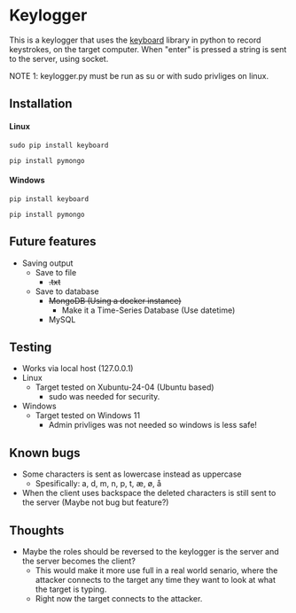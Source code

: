 # Keylogger
This is a keylogger that uses the [keyboard](https://pypi.org/project/keyboard/) library in python to record keystrokes, on the target computer. When "enter" is pressed a string is sent to the server, using socket.

NOTE 1: keylogger.py must be run as su or with sudo privliges on linux.

## Installation

#### Linux

  ```sudo pip install keyboard```

  ```pip install pymongo```

#### Windows

  ```pip install keyboard```

  ```pip install pymongo```

## Future features
- Saving output
  - Save to file
    - ~~.txt~~
  - Save to database
    - ~~MongoDB (Using a docker instance)~~
      - Make it a Time-Series Database (Use datetime)
    - MySQL

## Testing
- Works via local host (127.0.0.1)
- Linux
  - Target tested on Xubuntu-24-04 (Ubuntu based)
    - sudo was needed for security.
- Windows
  - Target tested on Windows 11
    - Admin privliges was not needed so windows is less safe!

## Known bugs
- Some characters is sent as lowercase instead as uppercase
  - Spesifically: a, d, m, n, p, t, æ, ø, å
- When the client uses backspace the deleted characters is still sent to the server (Maybe not bug but feature?)

## Thoughts
- Maybe the roles should be reversed to the keylogger is the server and the server becomes the client?
  - This would make it more use full in a real world senario, where the attacker connects to the target any time they want to look at what the target is typing.
  - Right now the target connects to the attacker.
